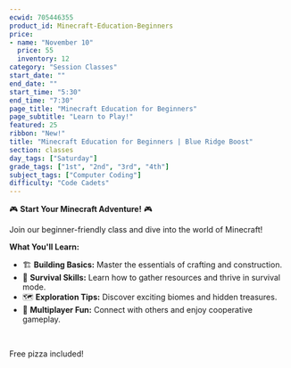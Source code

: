 ```yaml
---
ecwid: 705446355
product_id: Minecraft-Education-Beginners
price:
- name: "November 10"
  price: 55
  inventory: 12
category: "Session Classes"
start_date: ""
end_date: ""
start_time: "5:30"
end_time: "7:30"
page_title: "Minecraft Education for Beginners"
page_subtitle: "Learn to Play!"
featured: 25
ribbon: "New!"
title: "Minecraft Education for Beginners | Blue Ridge Boost"
section: classes
day_tags: ["Saturday"]
grade_tags: ["1st", "2nd", "3rd", "4th"]
subject_tags: ["Computer Coding"]
difficulty: "Code Cadets"
---
```

<p>🎮 <strong>Start Your Minecraft Adventure!</strong> 🎮</p><p>Join our beginner-friendly class and dive into the world of Minecraft!</p><p><strong>What You'll Learn:</strong></p><ul> <li>🏗️ <strong>Building Basics:</strong> Master the essentials of crafting and construction.</li> <li>🌿 <strong>Survival Skills:</strong> Learn how to gather resources and thrive in survival mode.</li> <li>🗺️ <strong>Exploration Tips:</strong> Discover exciting biomes and hidden treasures.</li> <li>👥 <strong>Multiplayer Fun:</strong> Connect with others and enjoy cooperative gameplay.</li></ul><p><br></p><p>Free pizza included!</p>
